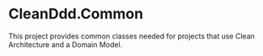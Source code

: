 # CleanDdd.Common
This project provides common classes needed for projects that use Clean Architecture and a Domain Model.

